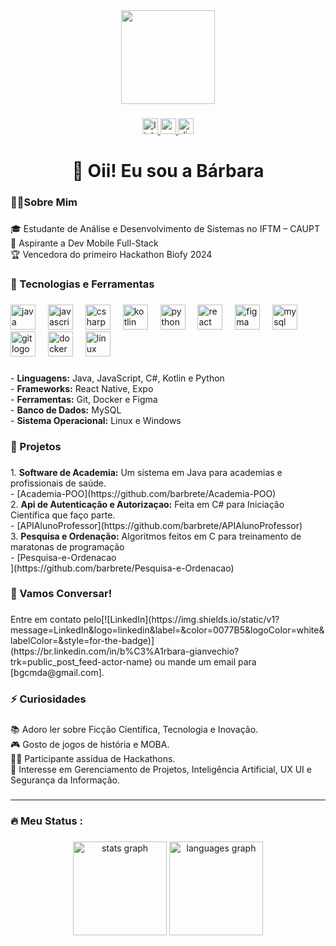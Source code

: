 <div align="center">
  <img height="150" src="[https://imgur.com/gallery/programming-background-zsJVejE](https://imgur.com/PzP0Dst)"  />
</div>

###

<div align="center">
  <a href="https://br.linkedin.com/in/b%C3%A1rbara-gianvechio?trk=public_post_feed-actor-name" target="_blank">
      <img src="https://img.shields.io/static/v1?message=LinkedIn&logo=linkedin&label=&color=0077B5&logoColor=white&labelColor=&style=for-the-badge" height="25" alt="linkedin logo" />
  </a>
 <a href="mailto:bgcmda@gmail.com" target="_blank">
    <img src="https://img.shields.io/static/v1?message=Gmail&logo=gmail&label=&color=D14836&logoColor=white&labelColor=&style=for-the-badge" height="25" alt="gmail logo" />
</a>
  <a href="https://discord.com/users/.barbrete" target="_blank">
    <img src="https://img.shields.io/static/v1?message=Discord&logo=discord&label=&color=7289DA&logoColor=white&labelColor=&style=for-the-badge" height="25" alt="discord logo" />
</a>

</div>

###

<h1 align="center">👋 Oii! Eu sou a Bárbara</h1>

###

<h3 align="left">👩‍💻Sobre Mim</h3>

###

<p align="left"> 
  🎓 Estudante de Análise e Desenvolvimento de Sistemas no IFTM – CAUPT
  <br> 📲 Aspirante a Dev Mobile Full-Stack 
  <br> 🏆 Vencedora do primeiro Hackathon Biofy 2024</p>

###

<h3 align="left">🚀 Tecnologias e Ferramentas</h3>

###

<div align="left">
  <img src="https://cdn.jsdelivr.net/gh/devicons/devicon/icons/java/java-original.svg" height="40" alt="java logo"  />
  <img width="12" />
  <img src="https://cdn.jsdelivr.net/gh/devicons/devicon/icons/javascript/javascript-original.svg" height="40" alt="javascript logo"  />
  <img width="12" />
  <img src="https://cdn.jsdelivr.net/gh/devicons/devicon/icons/csharp/csharp-original.svg" height="40" alt="csharp logo"  />
  <img width="12" />
  <img src="https://cdn.jsdelivr.net/gh/devicons/devicon/icons/kotlin/kotlin-original.svg" height="40" alt="kotlin logo"  />
  <img width="12" />
  <img src="https://cdn.jsdelivr.net/gh/devicons/devicon/icons/python/python-original.svg" height="40" alt="python logo"  />
  <img width="12" />
  <img src="https://cdn.jsdelivr.net/gh/devicons/devicon/icons/react/react-original.svg" height="40" alt="react logo"  />
  <img width="12" />
  <img src="https://cdn.jsdelivr.net/gh/devicons/devicon/icons/figma/figma-original.svg" height="40" alt="figma logo"  />
  <img width="12" />
  <img src="https://cdn.jsdelivr.net/gh/devicons/devicon/icons/mysql/mysql-original.svg" height="40" alt="mysql logo"  />
  <img width="12" />
  <img src="https://cdn.jsdelivr.net/gh/devicons/devicon/icons/git/git-original.svg" height="40" alt="git logo"  />
  <img width="12" />
  <img src="https://cdn.jsdelivr.net/gh/devicons/devicon/icons/docker/docker-plain-wordmark.svg" height="40" alt="docker logo"  />
  <img width="12" />
  <img src="https://cdn.jsdelivr.net/gh/devicons/devicon/icons/linux/linux-original.svg" height="40" alt="linux logo"  />
</div>

###

<p align="left">- <b>Linguagens:</b> Java, JavaScript, C#,  Kotlin e Python<br>- <b>Frameworks:</b> React Native, Expo<br>- <b>Ferramentas:</b> Git, Docker e Figma<br>- <b>Banco de Dados:</b> MySQL<br>- <b>Sistema Operacional:</b> Linux e Windows</p>

###

<h3 align="left">🌟 Projetos</h3>

###

<p align="left">1.	<b>Software de Academia:</b> Um sistema em Java para academias e profissionais de saúde.<br>- [Academia-POO](https://github.com/barbrete/Academia-POO)<br>2.	<b>Api de Autenticação e Autorizaçao:</b> Feita em C# para Iniciação Científica que faço parte.<br>- [APIAlunoProfessor](https://github.com/barbrete/APIAlunoProfessor)<br>3.	<b>Pesquisa e Ordenação:</b> Algoritmos feitos em C para treinamento de maratonas de programação<br>- [Pesquisa-e-Ordenacao<br>](https://github.com/barbrete/Pesquisa-e-Ordenacao)</p>

###

<h3 align="left">💬 Vamos Conversar!</h3>

###

<p align="left">Entre em contato pelo[![LinkedIn](https://img.shields.io/static/v1?message=LinkedIn&logo=linkedin&label=&color=0077B5&logoColor=white&labelColor=&style=for-the-badge)]
(https://br.linkedin.com/in/b%C3%A1rbara-gianvechio?trk=public_post_feed-actor-name) 
ou mande um email para [bgcmda@gmail.com].</p>

###

<h3 align="left">⚡ Curiosidades</h3>

###

<p align="left">📚 Adoro ler sobre Ficção Científica, Tecnologia e Inovação.<br>🎮 Gosto de jogos de história e MOBA.<br>🏃‍♀️ Participante assídua de Hackathons.<br>💬 Interesse em Gerenciamento de Projetos, Inteligência Artificial, UX UI e Segurança da Informação.</p>

###
---
<h3 align="left">🔥   Meu Status :</h3>

###

<div align="center">
  <img src="https://github-readme-stats.vercel.app/api?username=barbrete&hide_title=false&hide_rank=false&show_icons=true&include_all_commits=true&count_private=true&disable_animations=false&theme=dracula&locale=en&hide_border=false&order=1" height="150" alt="stats graph"  />
  <img src="https://github-readme-stats.vercel.app/api/top-langs?username=barbrete&locale=en&hide_title=false&layout=compact&card_width=320&langs_count=8&theme=dracula&hide_border=false&order=2" height="150" alt="languages graph"  />
</div>

###
